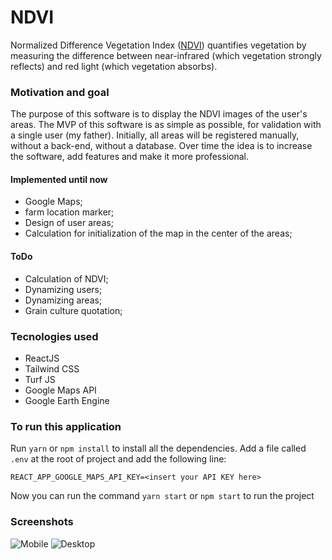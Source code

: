 # NDVI

Normalized Difference Vegetation Index ([NDVI](http://https://gisgeography.com/ndvi-normalized-difference-vegetation-index/ "NDVI")) quantifies vegetation by measuring the difference between near-infrared (which vegetation strongly reflects) and red light (which vegetation absorbs).

### Motivation and goal
The purpose of this software is to display the NDVI images of the user's areas. The MVP of this software is as simple as possible, for validation with a single user (my father). Initially, all areas will be registered manually, without a back-end, without a database. Over time the idea is to increase the software, add features and make it more professional.

#### Implemented until now
- Google Maps;
- farm location marker;
- Design of user areas;
- Calculation for initialization of the map in the center of the areas;

#### ToDo
- Calculation of NDVI;
- Dynamizing users;
- Dynamizing areas;
- Grain culture quotation;

### Tecnologies used
- ReactJS
- Tailwind CSS
- Turf JS
- Google Maps API
- Google Earth Engine

### To run this application
Run `yarn` or `npm install` to install all the dependencies.
Add a file called `.env` at the root of project and add the following line:

`REACT_APP_GOOGLE_MAPS_API_KEY=<insert your API KEY here>`

Now you can run the command `yarn start` or `npm start` to run the project

### Screenshots
![Mobile](https://user-images.githubusercontent.com/29802533/79703483-7ba52000-8282-11ea-855a-0d35b1a4e6a8.jpg "Mobile")
![Desktop](https://user-images.githubusercontent.com/29802533/79703486-81026a80-8282-11ea-8517-729767e01b1d.jpg "Desktop")
